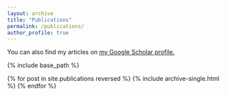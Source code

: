 ```yaml
---
layout: archive
title: "Publications"
permalink: /publications/
author_profile: true
---
```


<!--
{% if author.googlescholar %}
  You can also find my articles on <u><a href="{{author.googlescholar}}" target="_blank">my Google Scholar profile</a>.</u>
{% endif %}
-->

You can also find my articles on <u><a href="{{author.googlescholar}}" target="_blank">my Google Scholar profile</a>.</u>

{% include base_path %}

{% for post in site.publications reversed %}
  {% include archive-single.html %}
{% endfor %}
